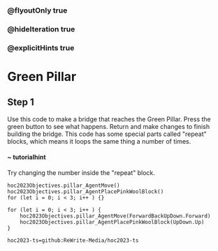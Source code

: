 ### @flyoutOnly true
### @hideIteration true
### @explicitHints true

# Green Pillar

## Step 1
Use this code to make a bridge that reaches the Green Pillar. Press the green button to see what happens. Return and make changes to finish building the bridge. This code has some special parts called "repeat" blocks, which means it loops the same thing a number of times.

#### ~ tutorialhint 
Try changing the number inside the "repeat" block.

```ghost
hoc2023Objectives.pillar_AgentMove()
hoc2023Objectives.pillar_AgentPlacePinkWoolBlock()
for (let i = 0; i < 3; i++ ) {}
```
```template
for (let i = 0; i < 3; i++ ) {
    hoc2023Objectives.pillar_AgentMove(ForwardBackUpDown.Forward)
    hoc2023Objectives.pillar_AgentPlacePinkWoolBlock(UpDown.Up)
}

```

```package
hoc2023-ts=github:ReWrite-Media/hoc2023-ts
```